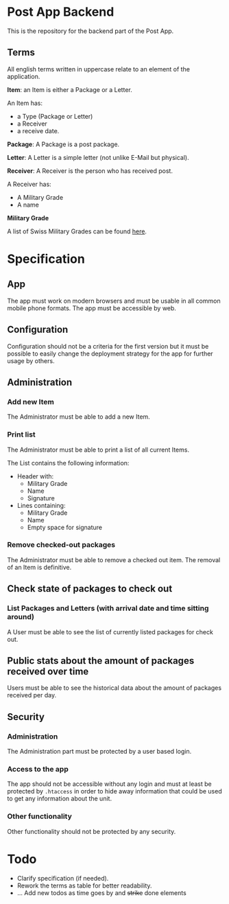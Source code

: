 # Post App Backend

This is the repository for the backend part of the Post App.

## Terms

All english terms written in uppercase relate to an element of the application.

**Item**: an Item is either a Package or a Letter. 

An Item has:
* a Type (Package or Letter)
* a Receiver
* a receive date.

**Package**: A Package is a post package.

**Letter**: A Letter is a simple letter (not unlike E-Mail but physical).

**Receiver**: A Receiver is the person who has received post.

A Receiver has:
* A Military Grade
* A name

**Military Grade**

A list of Swiss Military Grades can be found [here](https://de.wikipedia.org/wiki/Grade_der_Schweizer_Armee).

# Specification

## App

The app must work on modern browsers and must be usable in all common mobile phone formats. The app must be accessible by web.

## Configuration

Configuration should not be a criteria for the first version but it must be possible to easily change the deployment strategy for the app for further usage by others.

## Administration
### Add new Item

The Administrator must be able to add a new Item.

### Print list

The Administrator must be able to print a list of all current Items.

The List contains the following information:
* Header with:
  * Military Grade
  * Name
  * Signature
* Lines containing:
  * Military Grade
  * Name
  * Empty space for signature

### Remove checked-out packages

The Administrator must be able to remove a checked out item. The removal of an Item is definitive.

## Check state of packages to check out

### List Packages and Letters (with arrival date and time sitting around)

A User must be able to see the list of currently listed packages for check out.

## Public stats about the amount of packages received over time

Users must be able to see the historical data about the amount of packages received per day.

## Security

### Administration

The Administration part must be protected by a user based login.

### Access to the app

The app should not be accessible without any login and must at least be protected by `.htaccess` in order to hide away information that could be used to get any information about the unit.

### Other functionality

Other functionality should not be protected by any security.

# Todo

* Clarify specification (if needed).
* Rework the terms as table for better readability.
* ... Add new todos as time goes by and ~~strike~~ done elements
